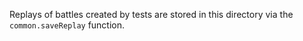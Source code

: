 Replays of battles created by tests are stored in this directory via the `common.saveReplay` function.
